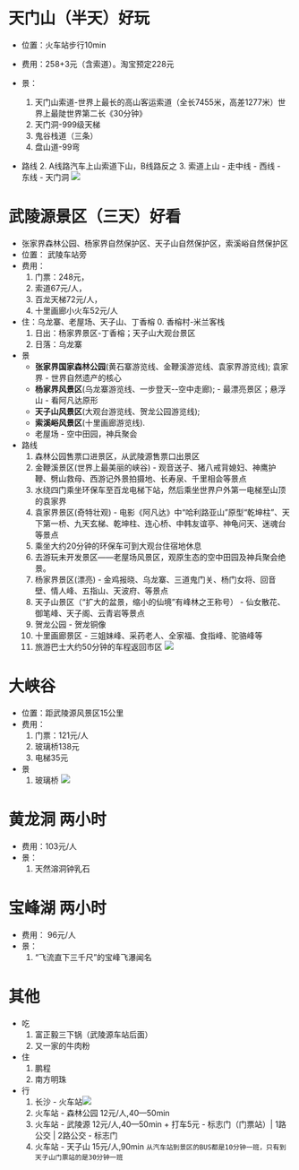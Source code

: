 # 天门山（半天）好玩
* 位置：火车站步行10min
* 费用：258+3元（含索道）。淘宝预定228元
* 景：
	1. 天门山索道-世界上最长的高山客运索道（全长7455米，高差1277米）世界上最陡世界第二长《30分钟》
	2. 天门洞-999级天梯
	3. 鬼谷栈道（三条）
	4. 盘山道-99弯
	
* 路线
	2. A线路汽车上山索道下山，B线路反之
	3. 索道上山 - 走中线 - 西线 - 东线 - 天门洞
![](http://i.imgur.com/rCX7I4o.png)
# 武陵源景区（三天）好看
* 张家界森林公园、杨家界自然保护区、天子山自然保护区，索溪峪自然保护区
* 位置： 武陵车站旁
* 费用：
	1. 门票：248元，
	2. 索道67元/人，
	3. 百龙天梯72元/人，
	4. 十里画廊小火车52元/人
* 住：乌龙寨、老屋场、天子山、丁香榕
	0. 香榕村-米兰客栈
	1. 日出：杨家界景区-丁香榕；天子山大观台景区
	2. 日落：乌龙寨
* 景
	* **张家界国家森林公园**(黄石寨游览线、金鞭溪游览线、袁家界游览线); 袁家界 - 世界自然遗产的核心
    * **杨家界风景区**(乌龙寨游览线、一步登天--空中走廊); - 最漂亮景区；悬浮山 - 看阿凡达原形
    * **天子山风景区**(大观台游览线、贺龙公园游览线);
    * **索溪峪风景区**(十里画廊游览线).
    * 老屋场 - 空中田园，神兵聚会	
* 路线
	1. 	森林公园售票口进景区，从武陵源售票口出景区
	2. 	金鞭溪景区(世界上最美丽的峡谷) - 观音送子、猪八戒背媳妇、神鹰护鞭、劈山救母、西游记外景拍摄地、长寿泉、千里相会等景点
	3. 	水绕四门乘坐环保车至百龙电梯下站，然后乘坐世界户外第一电梯至山顶的袁家界
	4. 	袁家界景区(奇特壮观) - 电影《阿凡达》中“哈利路亚山”原型“乾坤柱”、天下第一桥、九天玄梯、乾坤柱、连心桥、中韩友谊亭、神龟问天、迷魂台等景点
	5. 	乘坐大约20分钟的环保车可到大观台住宿地休息
	6. 	去游玩未开发景区——老屋场风景区，观原生态的空中田园及神兵聚会绝景。
	7. 	杨家界景区(漂亮) - 金鸡报晓、乌龙寨、三道鬼门关、杨门女将、回音壁、情人峰、五指山、天波府、等景点
	8. 	天子山景区（“扩大的盆景，缩小的仙境”有峰林之王称号） - 仙女散花、御笔峰、天子阁、云青岩等景点
	9. 	贺龙公园 - 贺龙铜像
	10. 十里画廊景区 - 三姐妹峰、采药老人、全家福、食指峰、驼骆峰等
	11. 旅游巴士大约50分钟的车程返回市区
![](http://i.imgur.com/bMqzws3.png)
# 大峡谷
* 位置：距武陵源风景区15公里
* 费用：
	1. 门票：121元/人
	2. 玻璃桥138元
	3. 电梯35元
* 景
	1. 玻璃桥
![](http://i.imgur.com/2jQmvi4.jpg)
# 黄龙洞 两小时
* 费用：103元/人
* 景：
	1. 天然溶洞钟乳石
# 宝峰湖 两小时
* 费用： 96元/人
* 景：
	1. “飞流直下三千尺”的宝峰飞瀑闻名
# 其他
* 吃
	1. 富正毅三下锅（武陵源车站后面）
	2. 又一家的牛肉粉
* 住
	1. 鹏程
	2. 南方明珠
* 行
	1. 长沙 - 火车站![](http://i.imgur.com/EkkSvCL.jpg)
	2. 火车站 - 森林公园 12元/人,40—50min
	3. 火车站 - 武陵源 12元/人,40—50min + 打车5元 - 标志门（门票站）| 1路公交 | 2路公交 - 标志门
	4. 火车站 - 天子山 15元/人,90min
	 `从汽车站到景区的BUS都是10分钟一班，只有到天子山门票站的是30分钟一班`


